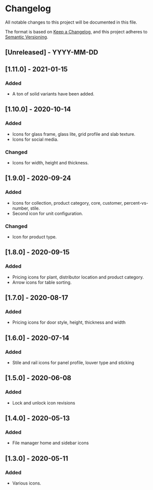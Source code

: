 # Changelog

All notable changes to this project will be documented in this file.

The format is based on [Keep a Changelog](https://keepachangelog.com/en/1.0.0/),
and this project adheres to [Semantic Versioning](https://semver.org/spec/v2.0.0.html).

## [Unreleased] - YYYY-MM-DD

## [1.11.0] - 2021-01-15

### Added

- A ton of solid variants have been added.

## [1.10.0] - 2020-10-14

### Added

- Icons for glass frame, glass lite, grid profile and slab texture.
- Icons for social media.

### Changed

- Icons for width, height and thickness.

## [1.9.0] - 2020-09-24

### Added

- Icons for collection, product category, core, customer, percent-vs-number, stile.
- Second icon for unit configuration.

### Changed

- Icon for product type.

## [1.8.0] - 2020-09-15

### Added

- Pricing icons for plant, distributor location and product category.
- Arrow icons for table sorting.

## [1.7.0] - 2020-08-17

### Added

- Pricing icons for door style, height, thickness and width

## [1.6.0] - 2020-07-14

### Added

- Stile and rail icons for panel profile, louver type and sticking

## [1.5.0] - 2020-06-08

### Added

- Lock and unlock icon revisions

## [1.4.0] - 2020-05-13

### Added

- File manager home and sidebar icons

## [1.3.0] - 2020-05-11

### Added

- Various icons.
